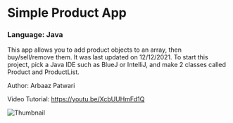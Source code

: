 # Simple Product App 

### Language: Java

This app allows you to add product objects to an array, then buy/sell/remove them. It was last updated on 12/12/2021. To start this project, pick a Java IDE such as BlueJ or IntelliJ, and make 2 classes called Product and ProductList. 

Author: Arbaaz Patwari

Video Tutorial: https://youtu.be/XcbUUHmFd1Q

![Thumbnail](https://github.com/ArbaazPatwari/Coding-Projects-Arbaaz/blob/main/Simple%20Product%20App/thumbnail.png)
